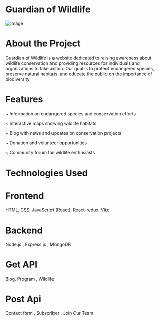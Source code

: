 # Guardian of Wildlife
![image](https://github.com/user-attachments/assets/51a6bfda-8bcd-43f4-87f8-c40d526bdec5)

# About the Project

Guardian of Wildlife is a website dedicated to raising awareness about wildlife conservation and providing resources for individuals and organizations to take action. 
Our goal is to protect endangered species, preserve natural habitats, and educate the public on the importance of biodiversity.

# Features

~ Information on endangered species and conservation efforts

~ Interactive maps showing wildlife habitats

~ Blog with news and updates on conservation projects

~ Donation and volunteer opportunities

~ Community forum for wildlife enthusiasts


# Technologies Used

# Frontend
HTML, CSS, JavaScript (React), React-redux, Vite

# Backend
Node.js , Express.js , MongoDB

# Get API 
Blog, Program , Wildlife

# Post Api
Contact form , Subscriber , Join Our Team
